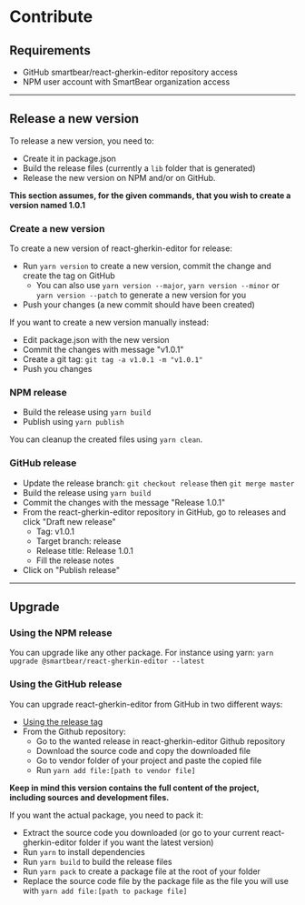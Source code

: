 # Contribute

## Requirements
- GitHub smartbear/react-gherkin-editor repository access
- NPM user account with SmartBear organization access

___
## Release a new version
To release a new version, you need to:
- Create it in package.json
- Build the release files (currently a `lib` folder that is generated)
- Release the new version on NPM and/or on GitHub.

**This section assumes, for the given commands, that you wish to create a version named 1.0.1**

### Create a new version
To create a new version of react-gherkin-editor for release:

- Run `yarn version` to create a new version, commit the change and create the tag on GitHub
  - You can also use `yarn version --major`, `yarn version --minor` or `yarn version --patch` to generate a new version for you
- Push your changes (a new commit should have been created)

If you want to create a new version manually instead:
- Edit package.json with the new version
- Commit the changes with message "v1.0.1"
- Create a git tag: `git tag -a v1.0.1 -m "v1.0.1"`
- Push you changes

### NPM release
- Build the release using `yarn build`
- Publish using `yarn publish`

You can cleanup the created files using `yarn clean`.

### GitHub release
- Update the release branch: `git checkout release` then `git merge master`
- Build the release using `yarn build`
- Commit the changes with the message "Release 1.0.1"
- From the react-gherkin-editor repository in GitHub, go to releases and click "Draft new release"
  - Tag: v1.0.1
  - Target branch: release
  - Release title: Release 1.0.1
  - Fill the release notes
- Click on "Publish release"

___
## Upgrade

### Using the NPM release
You can upgrade like any other package. For instance using yarn: `yarn upgrade @smartbear/react-gherkin-editor --latest`

### Using the GitHub release
You can upgrade react-gherkin-editor from GitHub in two different ways:
- [Using the release tag](https://github.com/SmartBear/react-gherkin-editor/tree/release#install-from-a-release-tag)
- From the Github repository:
  - Go to the wanted release in react-gherkin-editor Github repository
  - Download the source code and copy the downloaded file
  - Go to vendor folder of your project and paste the copied file
  - Run `yarn add file:[path to vendor file]`

**Keep in mind this version contains the full content of the project, including sources and development files.**

If you want the actual package, you need to pack it:
- Extract the source code you downloaded (or go to your current react-gherkin-editor folder if you want the latest version)
- Run `yarn` to install dependencies
- Run `yarn build` to build the release files
- Run `yarn pack` to create a package file at the root of your folder
- Replace the source code file by the package file as the file you will use with `yarn add file:[path to package file]`
